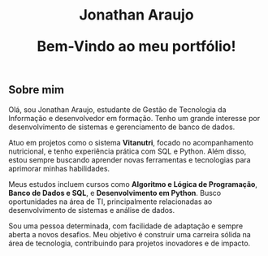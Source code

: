 <!DOCTYPE html>
<html lang="pt-br">
<head>
  <meta charset="UTF-8>
  <meta name="viewport"
 content="width=device-wid
 th, initial-scale=1.0">
  <title>Portfólio de 
 Jonathan Araujo</title>
 </head>
 <body>
   <header>
     <h1>Jonathan Araujo</
 h1>
     <p>Bem-Vindo ao meu
 portfólio!</p>
   </header>
   <section>
     <h2>Sobre mim</h2>
     <p> Olá, sou Jonathan Araujo, estudante de Gestão de Tecnologia da Informação e desenvolvedor em formação. Tenho um grande interesse por  desenvolvimento de sistemas e gerenciamento de banco de dados.
  </p>
  <p>
    Atuo em projetos como o sistema <strong>Vitanutri</strong>, focado no acompanhamento nutricional, e tenho experiência prática com SQL e Python. Além disso, estou sempre buscando aprender novas ferramentas e tecnologias para aprimorar minhas habilidades. 
  </p>
  <p>
    Meus estudos incluem cursos como <strong>Algoritmo e Lógica de Programação</strong>, <strong>Banco de Dados e SQL</strong>, e <strong>Desenvolvimento em Python</strong>. Busco oportunidades na área de TI, principalmente relacionadas ao desenvolvimento de sistemas e análise de dados.
  </p>
  <p>
    Sou uma pessoa determinada, com facilidade de adaptação e sempre aberta a novos desafios. Meu objetivo é construir uma carreira sólida na área de tecnologia, contribuindo para projetos inovadores e de impacto.
  </p>
  </section>
</body>
</html>
